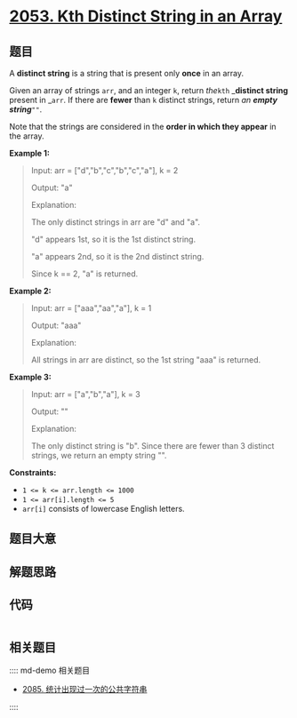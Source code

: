 # [2053. Kth Distinct String in an Array](https://leetcode.com/problems/kth-distinct-string-in-an-array)

## 题目

A **distinct string** is a string that is present only **once** in an array.

Given an array of strings `arr`, and an integer `k`, return _the_`kth`
_**distinct string** present in _`arr`. If there are **fewer** than `k`
distinct strings, return _an **empty string**_`""`.

Note that the strings are considered in the **order in which they appear** in
the array.



**Example 1:**

> Input: arr = ["d","b","c","b","c","a"], k = 2
> 
> Output: "a"
> 
> Explanation:
> 
> The only distinct strings in arr are "d" and "a".
> 
> "d" appears 1st, so it is the 1st distinct string.
> 
> "a" appears 2nd, so it is the 2nd distinct string.
> 
> Since k == 2, "a" is returned. 

**Example 2:**

> Input: arr = ["aaa","aa","a"], k = 1
> 
> Output: "aaa"
> 
> Explanation:
> 
> All strings in arr are distinct, so the 1st string "aaa" is returned.

**Example 3:**

> Input: arr = ["a","b","a"], k = 3
> 
> Output: ""
> 
> Explanation:
> 
> The only distinct string is "b". Since there are fewer than 3 distinct strings, we return an empty string "".

**Constraints:**

  * `1 <= k <= arr.length <= 1000`
  * `1 <= arr[i].length <= 5`
  * `arr[i]` consists of lowercase English letters.


## 题目大意

## 解题思路

## 代码

```javascript

```

## 相关题目

:::: md-demo 相关题目
- [2085. 统计出现过一次的公共字符串](https://leetcode.com/problems/count-common-words-with-one-occurrence)

::::
